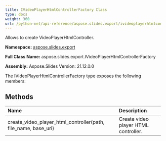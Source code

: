 ```yaml
---
title: IVideoPlayerHtmlControllerFactory Class
type: docs
weight: 360
url: /python-net/api-reference/aspose.slides.export/ivideoplayerhtmlcontrollerfactory/
---
```


Allows to create VideoPlayerHtmlController.

**Namespace:** [aspose.slides.export](/slides/python-net/api-reference/aspose.slides.export/)

**Full Class Name:** aspose.slides.export.IVideoPlayerHtmlControllerFactory

**Assembly:**  Aspose.Slides Version: 21.12.0.0

The IVideoPlayerHtmlControllerFactory type exposes the following members:
## **Methods**
|**Name**|**Description**|
| :- | :- |
|create_video_player_html_controller(path, file_name, base_uri)|Create video player HTML controller.|
